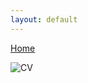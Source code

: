 ```yaml
---
layout: default
---
```

[Home](/)

![CV](https://docs.google.com/viewer?url=${./assets/images/Rex_Lam_Data_Science_Resume.pdf})
